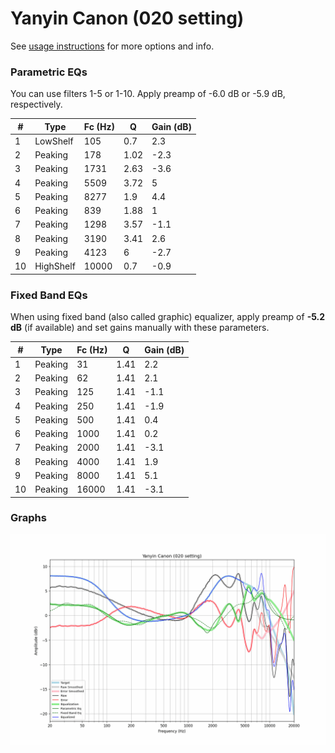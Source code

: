# Yanyin Canon (020 setting)
See [usage instructions](https://github.com/jaakkopasanen/AutoEq#usage) for more options and info.

### Parametric EQs
You can use filters 1-5 or 1-10. Apply preamp of -6.0 dB or -5.9 dB, respectively.

|   # | Type      |   Fc (Hz) |    Q |   Gain (dB) |
|-----|-----------|-----------|------|-------------|
|   1 | LowShelf  |       105 | 0.7  |         2.3 |
|   2 | Peaking   |       178 | 1.02 |        -2.3 |
|   3 | Peaking   |      1731 | 2.63 |        -3.6 |
|   4 | Peaking   |      5509 | 3.72 |         5   |
|   5 | Peaking   |      8277 | 1.9  |         4.4 |
|   6 | Peaking   |       839 | 1.88 |         1   |
|   7 | Peaking   |      1298 | 3.57 |        -1.1 |
|   8 | Peaking   |      3190 | 3.41 |         2.6 |
|   9 | Peaking   |      4123 | 6    |        -2.7 |
|  10 | HighShelf |     10000 | 0.7  |        -0.9 |

### Fixed Band EQs
When using fixed band (also called graphic) equalizer, apply preamp of **-5.2 dB** (if available) and set gains manually with these parameters.

|   # | Type    |   Fc (Hz) |    Q |   Gain (dB) |
|-----|---------|-----------|------|-------------|
|   1 | Peaking |        31 | 1.41 |         2.2 |
|   2 | Peaking |        62 | 1.41 |         2.1 |
|   3 | Peaking |       125 | 1.41 |        -1.1 |
|   4 | Peaking |       250 | 1.41 |        -1.9 |
|   5 | Peaking |       500 | 1.41 |         0.4 |
|   6 | Peaking |      1000 | 1.41 |         0.2 |
|   7 | Peaking |      2000 | 1.41 |        -3.1 |
|   8 | Peaking |      4000 | 1.41 |         1.9 |
|   9 | Peaking |      8000 | 1.41 |         5.1 |
|  10 | Peaking |     16000 | 1.41 |        -3.1 |

### Graphs
![](./Yanyin%20Canon%20(020%20setting).png)
